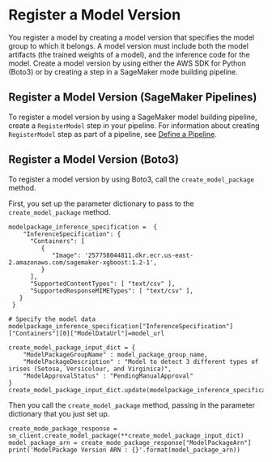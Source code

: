 # Register a Model Version<a name="model-registry-version"></a>

You register a model by creating a model version that specifies the model group to which it belongs\. A model version must include both the model artifacts \(the trained weights of a model\), and the inference code for the model\. Create a model version by using either the AWS SDK for Python \(Boto3\) or by creating a step in a SageMaker mode building pipeline\. 

## Register a Model Version \(SageMaker Pipelines\)<a name="model-registry-pipeline"></a>

To register a model version by using a SageMaker model building pipeline, create a `RegisterModel` step in your pipeline\. For information about creating `RegisterModel` step as part of a pipeline, see [Define a Pipeline](define-pipeline.md)\.

## Register a Model Version \(Boto3\)<a name="model-registry-version-api"></a>

To register a model version by using Boto3, call the `create_model_package` method\.

First, you set up the parameter dictionary to pass to the `create_model_package` method\.

```
modelpackage_inference_specification =  {
    "InferenceSpecification": {
      "Containers": [
         {
            "Image": '257758044811.dkr.ecr.us-east-2.amazonaws.com/sagemaker-xgboost:1.2-1',
         }
      ],
      "SupportedContentTypes": [ "text/csv" ],
      "SupportedResponseMIMETypes": [ "text/csv" ],
   }
 }

# Specify the model data
modelpackage_inference_specification["InferenceSpecification"]["Containers"][0]["ModelDataUrl"]=model_url

create_model_package_input_dict = {
    "ModelPackageGroupName" : model_package_group_name,
    "ModelPackageDescription" : "Model to detect 3 different types of irises (Setosa, Versicolour, and Virginica)",
    "ModelApprovalStatus" : "PendingManualApproval"
}
create_model_package_input_dict.update(modelpackage_inference_specification)
```

Then you call the `create_model_package` method, passing in the parameter dictionary that you just set up\.

```
create_mode_package_response = sm_client.create_model_package(**create_model_package_input_dict)
model_package_arn = create_mode_package_response["ModelPackageArn"]
print('ModelPackage Version ARN : {}'.format(model_package_arn))
```